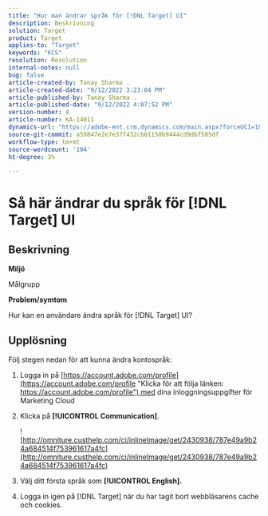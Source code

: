 ```yaml
---
title: "Hur man ändrar språk för [!DNL Target] UI"
description: Beskrivning
solution: Target
product: Target
applies-to: "Target"
keywords: "KCS"
resolution: Resolution
internal-notes: null
bug: false
article-created-by: Tanay Sharma .
article-created-date: "9/12/2022 3:23:04 PM"
article-published-by: Tanay Sharma .
article-published-date: "9/12/2022 4:07:52 PM"
version-number: 4
article-number: KA-14011
dynamics-url: "https://adobe-ent.crm.dynamics.com/main.aspx?forceUCI=1&pagetype=entityrecord&etn=knowledgearticle&id=85baf5c8-ae32-ed11-9db1-002248086735"
source-git-commit: a59847e2e7e37f432cb01150b9444cd9dbf585df
workflow-type: tm+mt
source-wordcount: '104'
ht-degree: 3%

---
```


# Så här ändrar du språk för [!DNL Target] UI

## Beskrivning

<b>Miljö</b>

Målgrupp

<b>Problem/symtom</b>

Hur kan en användare ändra språk för [!DNL Target] UI?

## Upplösning

Följ stegen nedan för att kunna ändra kontospråk:

1. Logga in på [https://account.adobe.com/profile](https://account.adobe.com/profile "Klicka för att följa länken: https://account.adobe.com/profile") med dina inloggningsuppgifter för Marketing Cloud

1. Klicka på <b>[!UICONTROL Communication]</b>.

   ![http://omniture.custhelp.com/ci/inlineImage/get/2430938/787e49a9b24a684514f753961617a4fc](http://omniture.custhelp.com/ci/inlineImage/get/2430938/787e49a9b24a684514f753961617a4fc)

1. Välj ditt första språk som <b>[!UICONTROL English].</b>

1. Logga in igen på [!DNL Target] när du har tagit bort webbläsarens cache och cookies.
